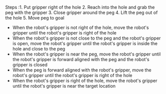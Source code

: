 

Steps :1. Put gripper right of the hole  2. Reach into the hole and grab the peg with the gripper  3. Close gripper around the peg  4. Lift the peg out of the hole  5. Move peg to goal

- When the robot's gripper is not right of the hole, move the robot's gripper until the robot's gripper is right of the hole
- When the robot's gripper is not close to the peg and the robot's gripper is open, move the robot's gripper until the robot's gripper is inside the hole and close to the peg
- When the robot's gripper is near the peg, move the robot's gripper until the robot's gripper is forward aligned with the peg and the robot's gripper is closed
- When the peg is forward aligned with the robot's gripper, move the robot's gripper until the robot's gripper is right of the hole
- When the robot's gripper is right of the hole, move the robot's gripper until the robot's gripper is near the target location